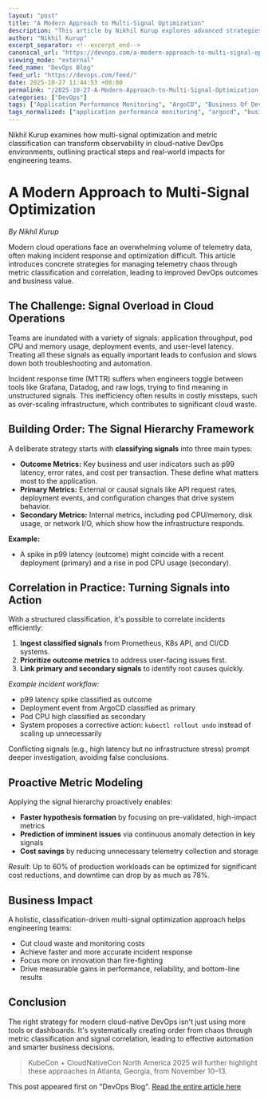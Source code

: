 ```yaml
---
layout: "post"
title: "A Modern Approach to Multi-Signal Optimization"
description: "This article by Nikhil Kurup explores advanced strategies for multi-signal optimization in modern cloud operations, focusing on the use of metric classification frameworks for actionable observability. It delves into the challenges of signal overload, introduces structured approaches to classify and correlate telemetry from systems like Kubernetes, and explains how these practices can drive real improvements in incident response, performance, reliability, and cost efficiency."
author: "Nikhil Kurup"
excerpt_separator: <!--excerpt_end-->
canonical_url: "https://devops.com/a-modern-approach-to-multi-signal-optimization/"
viewing_mode: "external"
feed_name: "DevOps Blog"
feed_url: "https://devops.com/feed/"
date: 2025-10-27 11:44:53 +00:00
permalink: "/2025-10-27-A-Modern-Approach-to-Multi-Signal-Optimization.html"
categories: ["DevOps"]
tags: ["Application Performance Monitoring", "ArgoCD", "Business Of DevOps", "CI/CD Observability", "Cloud Cost Optimization", "Cloud Native Operations", "Cloud Operations", "Cloud Waste Reduction", "CloudNativeCon Atlanta", "Contributed Content", "Datadog", "DevOps", "DevOps Automation", "DevOps in The Cloud", "Grafana", "Incident Response", "KubeCon", "KubeCon + CNC NA", "Kubernetes", "Kubernetes Monitoring", "Metric Classification", "MTTR Reduction", "Multi Signal Optimization", "Observability", "P99 Latency", "Pod CPU Metrics", "Posts", "Predictive Monitoring", "Proactive Monitoring", "Proactive Observability", "Prometheus", "Root Cause Analysis", "Signal Correlation", "Signal Hierarchy", "Social Facebook", "Social LinkedIn", "Social X", "SRE Best Practices", "Telemetry", "Telemetry Correlation"]
tags_normalized: ["application performance monitoring", "argocd", "business of devops", "cislashcd observability", "cloud cost optimization", "cloud native operations", "cloud operations", "cloud waste reduction", "cloudnativecon atlanta", "contributed content", "datadog", "devops", "devops automation", "devops in the cloud", "grafana", "incident response", "kubecon", "kubecon plus cnc na", "kubernetes", "kubernetes monitoring", "metric classification", "mttr reduction", "multi signal optimization", "observability", "p99 latency", "pod cpu metrics", "posts", "predictive monitoring", "proactive monitoring", "proactive observability", "prometheus", "root cause analysis", "signal correlation", "signal hierarchy", "social facebook", "social linkedin", "social x", "sre best practices", "telemetry", "telemetry correlation"]
---
```


Nikhil Kurup examines how multi-signal optimization and metric classification can transform observability in cloud-native DevOps environments, outlining practical steps and real-world impacts for engineering teams.<!--excerpt_end-->

# A Modern Approach to Multi-Signal Optimization

*By Nikhil Kurup*

Modern cloud operations face an overwhelming volume of telemetry data, often making incident response and optimization difficult. This article introduces concrete strategies for managing telemetry chaos through metric classification and correlation, leading to improved DevOps outcomes and business value.

## The Challenge: Signal Overload in Cloud Operations

Teams are inundated with a variety of signals: application throughput, pod CPU and memory usage, deployment events, and user-level latency. Treating all these signals as equally important leads to confusion and slows down both troubleshooting and automation.

Incident response time (MTTR) suffers when engineers toggle between tools like Grafana, Datadog, and raw logs, trying to find meaning in unstructured signals. This inefficiency often results in costly missteps, such as over-scaling infrastructure, which contributes to significant cloud waste.

## Building Order: The Signal Hierarchy Framework

A deliberate strategy starts with **classifying signals** into three main types:

- **Outcome Metrics:** Key business and user indicators such as p99 latency, error rates, and cost per transaction. These define what matters most to the application.
- **Primary Metrics:** External or causal signals like API request rates, deployment events, and configuration changes that drive system behavior.
- **Secondary Metrics:** Internal metrics, including pod CPU/memory, disk usage, or network I/O, which show how the infrastructure responds.

**Example:**

- A spike in p99 latency (outcome) might coincide with a recent deployment (primary) and a rise in pod CPU usage (secondary).

## Correlation in Practice: Turning Signals into Action

With a structured classification, it's possible to correlate incidents efficiently:

1. **Ingest classified signals** from Prometheus, K8s API, and CI/CD systems.
2. **Prioritize outcome metrics** to address user-facing issues first.
3. **Link primary and secondary signals** to identify root causes quickly.

*Example incident workflow:*

- p99 latency spike classified as outcome
- Deployment event from ArgoCD classified as primary
- Pod CPU high classified as secondary
- System proposes a corrective action: `kubectl rollout undo` instead of scaling up unnecessarily

Conflicting signals (e.g., high latency but no infrastructure stress) prompt deeper investigation, avoiding false conclusions.

## Proactive Metric Modeling

Applying the signal hierarchy proactively enables:

- **Faster hypothesis formation** by focusing on pre-validated, high-impact metrics
- **Prediction of imminent issues** via continuous anomaly detection in key signals
- **Cost savings** by reducing unnecessary telemetry collection and storage

*Result:* Up to 60% of production workloads can be optimized for significant cost reductions, and downtime can drop by as much as 78%.

## Business Impact

A holistic, classification-driven multi-signal optimization approach helps engineering teams:

- Cut cloud waste and monitoring costs
- Achieve faster and more accurate incident response
- Focus more on innovation than fire-fighting
- Drive measurable gains in performance, reliability, and bottom-line results

## Conclusion

The right strategy for modern cloud-native DevOps isn't just using more tools or dashboards. It's systematically creating order from chaos through metric classification and signal correlation, leading to effective automation and smarter business decisions.

> KubeCon + CloudNativeCon North America 2025 will further highlight these approaches in Atlanta, Georgia, from November 10–13.

This post appeared first on "DevOps Blog". [Read the entire article here](https://devops.com/a-modern-approach-to-multi-signal-optimization/)
